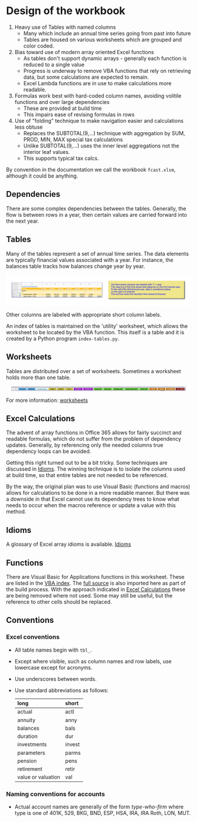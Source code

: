 # Design of the workbook

1. Heavy use of Tables with named columns
    - Many which include an annual time series going from past into future
    - Tables are housed on various worksheets which are grouped and color coded.
1. Bias toward use of modern array oriented Excel functions
    - As tables don't support dynamic arrays - generally each function is reduced to a single value
    - Progress is underway to remove VBA functions that rely on retrieving data, but some calculations are expected to remain.
    - Excel Lambda functions are in use to make calculations more readable.
1. Formulas work best with hard-coded column names, avoiding volitile functions and over large dependencies
    - These are provided at build time
    - This impairs ease of revising formulas in rows
1. Use of "folding" technique to make navigation easier and calculations less obtuse
    - Replaces the SUBTOTAL(9,...) technique with aggregation by SUM, PROD, MIN, MAX special tax calculations
    - Unlike SUBTOTAL(9,...) uses the inner level aggregations not the interior leaf values.  
    - This supports typical tax calcs.

By convention in the documentation we call the workbook `fcast.xlsm`, although it could be anything.

## Dependencies

There are some complex dependencies between the tables.  Generally, the flow is between rows in a year, then certain values are carried forward into the next year.

## Tables

Many of the tables represent a set of annual time series.  The data elements are typically financial values associated with a year.  For instance, the balances table tracks how balances change year by year.

![Income and Expense time series](./images/tgt/time_series.png)

Other columns are labeled with appropriate short column labels.

An index of tables is maintained on the 'utility' worksheet, which allows the worksheet to be located by the VBA function.  This itself is a table and it is created by a Python program `index-tables.py`.

## Worksheets

Tables are distributed over a set of worksheets. Sometimes a worksheet holds more than one table.

![Tabs](./images/tgt/tabs.png)

For more information: [worksheets](./worksheets.md)

## Excel Calculations

The advent of array functions in Office 365 allows for fairly succinct and readable formulas, which do not suffer from the problem of dependency updates.  Generally, by referencing only the needed columns true dependency loops can be avoided.  

Getting this right turned out to be a bit tricky.  Some techniques are discussed in [Idioms](./idioms.md).  The winning technique is to isolate the columns used at build time, so that entire tables are not needed to be referenced.

By the way, the original plan was to use Visual Basic (functions and macros) allows for calculations to be done in a more readable manner.  But there was a downside in that Excel cannot use its dependency trees to know what needs to occur when the macros reference or update a value with this method.  

## Idioms

A glossary of Excel array idioms is available. [Idioms](./idioms.md)

## Functions

There are Visual Basic for Applications functions in this worksheet.  These are listed in the [VBA index](./vba_index.md).  The [full source](./vba_sorted.md) is also imported here as part of the build process.  With the approach indicated in [Excel Calculations](#calculations) these are being removed where not used.  Some may still be useful, but the reference to other cells should be replaced.

## Conventions

### Excel conventions

- All table names begin with `tbl_`.
- Except where visible, such as column names and row labels, use lowercase except for acronyms.
- Use underscores between words.
- Use standard abbreviations as follows:

    |	long	|	short	|
    |---|---|
    |	actual	|	actl	|
    |	annuity	|	anny	|
    |	balances	|	bals	|
    |	duration	|	dur	|
    |	investments	|	invest	|
    |	parameters	|	parms	|
    |	pension	|	pens	|
    |	retirement	|	retir	|
    |	value or valuation 	|	val	|

### Naming conventions for accounts

- Actual account names are generally of the form *type-who-firm* where type is one of 401K, 529, BKG, BND, ESP, HSA, IRA, IRA Roth, LON, MUT.
